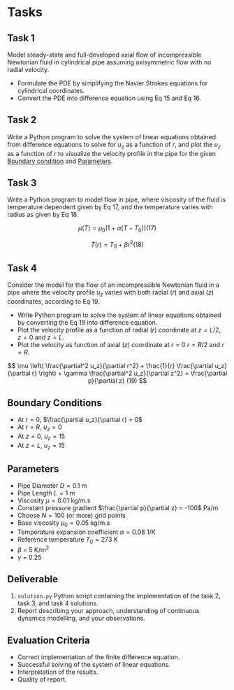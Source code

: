# Tasks

## Task 1

Model steady-state and full-developed axial flow of incompressible Newtonian fluid in cylindrical pipe assuming axisymmetric flow with no radial velocity.

- Formulate the PDE by simplifying the Navier Strokes equations for cylindrical coordinates.
- Convert the PDE into difference equation using Eq 15 and Eq 16.

## Task 2

Write a Python program to solve the system of linear equations obtained from difference equations to solve for $u_z$ as a function of $r$,
and plot the $u_z$ as a function of $r$ to visualize the velocity profile in the pipe for the given [Boundary condition](#boundary-conditions) and [Parameters](#parameters).

## Task 3

Write a Python program to model flow in pipe, where viscosity of the fluid is temperature dependent given by Eq 17, and the temperature varies with radius as given by Eq 18.

$$\mu(T) = \mu_0 (1 + \alpha (T - T_0))(17)$$

$$T(r) = T_0 + \beta r^2 (18)$$

## Task 4

Consider the model for the flow of an incompressible Newtonian fluid in a pipe where the velocity profile $u_z$ varies with both radial ($r$) and axial ($z$) coordinates, according to Eq 19.

- Write Python program to solve the system of linear equations obtained by converting the Eq 19 into difference equation.
- Plot the velocity profile as a function of radial ($r$) coordinate at $z = L/2$, $z = 0$ and $z = L$.
- Plot the velocity as function of axial ($z$) coordinate at $r = 0$ $r = R/2$ and $r = R$.

$$
\mu \left( \frac{\partial^2 u_z}{\partial r^2} + \frac{1}{r} \frac{\partial u_z}{\partial r} \right) + \gamma \frac{\partial^2 u_z}{\partial z^2} = \frac{\partial p}{\partial z}
(19)
$$

## Boundary Conditions

- At $r = 0$, $\frac{\partial u_z}{\partial r} = 0$
- At $r = R$, $u_z = 0$
- At $z = 0$, $u_z = 15$
- At $z = L$, $u_z = 15$

## Parameters

- Pipe Diameter $D = 0.1$ m
- Pipe Length $L = 1$ m
- Viscosity $\mu = 0.01$ kg/m.s
- Constant pressure gradient $\frac{\partial p}{\partial z} = -100$ Pa/m
- Choose $N = 100$ (or more) grid points
- Base viscosity $\mu_0 = 0.05$ kg/m.s
- Temperature expansion coefficient $\alpha = 0.08$ 1/K
- Reference temperature $T_0 = 273$ K
- $\beta$ = $5$ K/m$^2$
- $\gamma$ = 0.25

## Deliverable

1. `solution.py` Python script containing the implementation of the task 2, task 3, and task 4 solutions.
2. Report describing your approach, understanding of continuous dynamics modelling, and your observations.

## Evaluation Criteria

- Correct implementation of the finite difference equation.
- Successful solving of the system of linear equations.
- Interpretation of the results.
- Quality of report.
